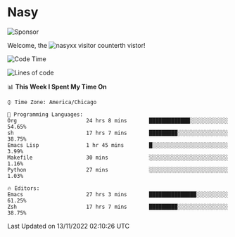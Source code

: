 # Nasy

<!--
<p align="center">
<img height="200" src="https://github-readme-stats.vercel.app/api?username=nasyxx&count_private=true&show_icons=true&theme=dracula&include_all_commits=true"/>
<img height="200" src="https://github-readme-stats.vercel.app/api/top-langs/?username=nasyxx&theme=dracula&hide=html,jupyter+notebook&count_private=true&show_icons=true"/>
</p>

  
----------------
-->

![Sponsor](https://img.shields.io/static/v1.svg?label=Sponsor&message=%E2%9D%A4&logo=GitHub&style=flat&color=pink)
 
Welcome, the ![nasyxx visitor counter](https://count.getloli.com/get/@nasyxx?theme=rule34)th vistor!
 
<!--START_SECTION:waka-->
![Code Time](http://img.shields.io/badge/Code%20Time-2%2C826%20hrs%2047%20mins-blue)

![Lines of code](https://img.shields.io/badge/From%20Hello%20World%20I%27ve%20Written-5%20Million%20lines%20of%20code-blue)

📊 **This Week I Spent My Time On** 

```text
⌚︎ Time Zone: America/Chicago

💬 Programming Languages: 
Org                      24 hrs 8 mins       █████████████░░░░░░░░░░░░   54.65% 
sh                       17 hrs 7 mins       █████████░░░░░░░░░░░░░░░░   38.75% 
Emacs Lisp               1 hr 45 mins        █░░░░░░░░░░░░░░░░░░░░░░░░   3.99% 
Makefile                 30 mins             ░░░░░░░░░░░░░░░░░░░░░░░░░   1.16% 
Python                   27 mins             ░░░░░░░░░░░░░░░░░░░░░░░░░   1.03%

🔥 Editors: 
Emacs                    27 hrs 3 mins       ███████████████░░░░░░░░░░   61.25% 
Zsh                      17 hrs 7 mins       █████████░░░░░░░░░░░░░░░░   38.75%

```


 Last Updated on 13/11/2022 02:10:26 UTC
<!--END_SECTION:waka-->

<!-- ![visitors](https://visitor-badge.laobi.icu/badge?page_id=nasyxx.nasyxx) -->
